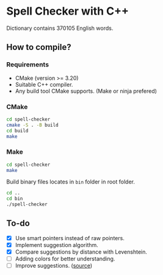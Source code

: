 # Spell Checker with C++

Dictionary contains 370105 English words.

## How to compile?

### Requirements

- CMake (version >= 3.20)
- Suitable C++ compiler.
- Any build tool CMake supports. (Make or ninja prefered)

### CMake

```sh
cd spell-checker
cmake -S . -B build
cd build
make
```

### Make

```sh
cd spell-checker
make
```

Build binary files locates in `bin` folder in root folder.

```sh
cd ..
cd bin
./spell-checker
```

## To-do

- [x] Use smart pointers instead of raw pointers.
- [x] Implement suggestion algorithm.
- [x] Compare suggestions by distance with Levenshtein.
- [ ] Adding colors for better understanding.
- [ ] Improve suggestions. ([source](https://stackoverflow.com/a/2294926/12463055))
